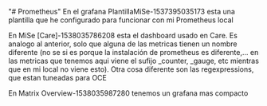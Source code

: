 "# Prometheus" 
En el grafana PlantillaMiSe-1537395035173 esta una plantilla que he configurado para funcionar con mi Prometheus local

En MiSe [Care]-1538035786208 esta el dashboard usado en Care. Es analogo al anterior, solo que alguna de las metricas tienen un nombre diferente (no se si es porque la instalación de prometheus es diferente,... en las metricas que tenemos aqui viene el sufijo _counter, _gauge, etc mientras que en mi local no viene esto). Otra cosa diferente son las regexpressions, que estan tuneadas para OCE

En Matrix Overview-1538035987280 tenemos un grafana mas compacto
